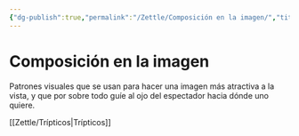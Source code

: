 ```yaml
---
{"dg-publish":true,"permalink":"/Zettle/Composición en la imagen/","title":"Composición","tags":["Idea",""],"created":"2023-04-24T16:32:55.822-05:00","updated":"2023-09-08T19:36:16.932-05:00"}
---
```



# Composición en la imagen
Patrones visuales que se usan para hacer una imagen más atractiva a la vista, y que por sobre todo guíe al ojo del espectador hacia dónde uno quiere.

[[Zettle/Trípticos\|Trípticos]]

